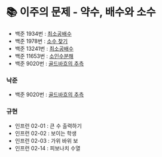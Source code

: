 # 📚 이주의 문제 - 약수, 배수와 소수
- 백준 1934번 : [최소공배수](https://www.acmicpc.net/problem/1934)
- 백준 1978번 : [소수 찾기](https://www.acmicpc.net/problem/1978)
- 백준 13241번 : [최소공배수](https://www.acmicpc.net/problem/13241)
- 백준 11653번 : [소인수분해](https://www.acmicpc.net/problem/11653)
- 백준 9020번 : [골드바흐의 추측](https://www.acmicpc.net/problem/9020)


### 낙준
- 백준 9020번 : [골드바흐의 추측](https://www.acmicpc.net/problem/9020)

### 규현
- 인프런 02-01 : 큰 수 출력하기
- 인프런 02-02 : 보이는 학생
- 인프런 02-03 : 가위 바위 보
- 인프런 02-14 : 피보나치 수열
